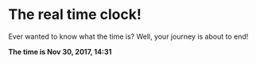 # The real time clock!

Ever wanted to know what the time is? Well, your journey is about to end!

**The time is Nov 30, 2017, 14:31**